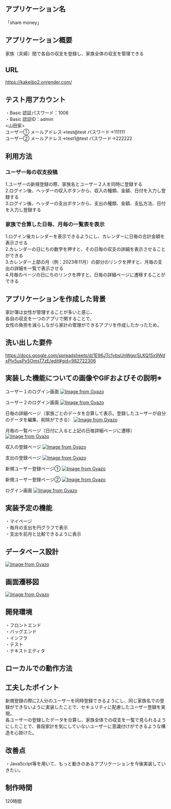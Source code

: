 ## アプリケーション名
「share money」

## アプリケーション概要
家族（夫婦）間で各自の収支を登録し、家族全体の収支を管理できる

## URL
https://kakeibo2.onrender.com/

## テスト用アカウント
・Basic 認証パスワード：1006<br>
・Basic 認証ID：admin<br>
<山田家><br>
ユーザー① メールアドレス→test@test  パスワード→111111<br>
ユーザー② メールアドレス→test1@test  パスワード→222222<br>
## 利用方法

### ユーザー毎の収支投稿
1.ユーザーの新規登録の際、家族名とユーザー２人を同時に登録する<br>
2.ログイン後、ヘッダーの収入ボタンから、収入の種類、金額、日付を入力し登録する<br>
3.ログイン後、ヘッダーの支出ボタンから、支出の種類、金額、支払方法、日付を入力し登録する<br>

### 家族で合算した日毎、月毎の一覧表を表示
1.ログイン後カレンダーを表示できるようにし、カレンダーに日毎の合計金額を表示させる<br>
2.カレンダーの日にちの数字を押すと、その日毎の収支の詳細を表示させることができる<br>
3.カレンダー上部の月（例：2023年11月）の部分のリンクを押すと、月毎の支出の詳細を一覧で表示させる<br>
4.月毎のページの日にちのリンクを押すと、日毎の詳細ページに遷移することができる

## アプリケーションを作成した背景
家計簿は女性が管理することが多いと感じ、<br>
各自の収支を一つのアプリで関することで、<br>
女性の負担を減らしながら家計の管理ができるアプリを作成したかったため。<br>

## 洗い出した要件
https://docs.google.com/spreadsheets/d/1E96JTc1ybsUnWgsrSLKQ15x9WdxPlv5usPx5OmsT7zE/edit#gid=982722306

## 実装した機能についての画像やGIFおよびその説明※

ユーザー１のログイン画面
[![Image from Gyazo](https://i.gyazo.com/ed54b54d2ea411aaf49744557e75801f.gif)](https://gyazo.com/ed54b54d2ea411aaf49744557e75801f)

ユーザー２のログイン画面
[![Image from Gyazo](https://i.gyazo.com/49a2b88d22196d870fbc9a1ef09502c4.gif)](https://gyazo.com/49a2b88d22196d870fbc9a1ef09502c4)

日毎の詳細ページ（家族ごとのデータを合算して表示。登録したユーザーが自分のデータを編集、削除ができる）
[![Image from Gyazo](https://i.gyazo.com/37c65ad7a494154b50c55d5520c89933.png)](https://gyazo.com/37c65ad7a494154b50c55d5520c89933)

月毎の一覧ページ（日付に入ると上記の日毎詳細ページに遷移）
[![Image from Gyazo](https://i.gyazo.com/2b5b6a99078bd621ada4ba842bd1bee5.png)](https://gyazo.com/2b5b6a99078bd621ada4ba842bd1bee5)

収入の登録ページ
[![Image from Gyazo](https://i.gyazo.com/d8fbc0c0b53eee5283a41b451e6d4b2a.png)](https://gyazo.com/d8fbc0c0b53eee5283a41b451e6d4b2a)

支出の登録ページ
[![Image from Gyazo](https://i.gyazo.com/c36098f82c10e00c6b35b8894ce851b4.png)](https://gyazo.com/c36098f82c10e00c6b35b8894ce851b4)

新規ユーザー登録ページ①
[![Image from Gyazo](https://i.gyazo.com/b1d5c5b4c91a4ca855d9bf893bba951a.gif)](https://gyazo.com/b1d5c5b4c91a4ca855d9bf893bba951a)

新規ユーザー登録ページ②
[![Image from Gyazo](https://i.gyazo.com/24a0a366993d8795f65cd52a011ea12a.gif)](https://gyazo.com/24a0a366993d8795f65cd52a011ea12a)

ログイン画面
[![Image from Gyazo](https://i.gyazo.com/738731f4138fdbbe22a687e0b471b7c9.png)](https://gyazo.com/738731f4138fdbbe22a687e0b471b7c9)

## 実装予定の機能
・マイページ<br>
・毎月の支出を円グラフで表示<br>
・支出を前月と比較できるように表示<br>

## データベース設計
[![Image from Gyazo](https://i.gyazo.com/9899938f52ed9ae063e1c839dd9637a9.png)](https://gyazo.com/9899938f52ed9ae063e1c839dd9637a9)

## 画面遷移図
[![Image from Gyazo](https://i.gyazo.com/2485d65e3084ea9f9ba25ff3b3834b9a.png)](https://gyazo.com/2485d65e3084ea9f9ba25ff3b3834b9a)

## 開発環境
・フロントエンド<br>
・バッグエンド<br>
・インフラ<br>
・テスト<br>
・テキストエディタ<br>


## ローカルでの動作方法

## 工夫したポイント
新規登録の際に2人分のユーザーを同時登録できるようにし、同じ家族名での登録ができないように実装したことで、セキュリティに配慮したユーザー登録を実現。<br>
各ユーザーの登録したデータを合算し、家族全体での収支を一覧で見られるようにしたことで、普段家計を気にしていないユーザーに意識付けができるような構造を心掛けた。

## 改善点
・JavaScript等を用いて、もっと動きのあるアプリケーションを今後実装していきたい。

## 制作時間
120時間


